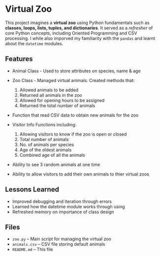 # Virtual Zoo

This project imagines a **virtual zoo** using Python fundamentals such as **classes, loops, lists, tuples, and dictionaries**. It served as a *refresher* of core Python concepts, including  Oriented Programming  and CSV processing. I while also imporved my familiarity with the `pandas` and learnt about the `datetime` modules.


## Features

- Animal Class - Used to store attributes on species, name & age
- Zoo Class - Managed virtual animals. Created methods that:
  1. Allowed animals to be added
  2. Returned all animals in the zoo
  3. Allowed for opening hours to be assigned
  4. Returned the total number of animals

- Function that read CSV data to obtain new animals for the zoo
- Visitor Info Functions including:
  1. Allowing visitors to know if the zoo is open or closed
  2. Total number of animals
  3. No. of animals per species
  4. Age of the oldest animals
  5. Combined age of all the animals

- Ability to see 3 random animals at one time
- Ability to allow visitors to add their own animals to thier virtual zoos


## Lessons Learned

- Improved debugging and iteration through errors
- Learned how the datetime module works through using
- Refreshed memory on importance of class design



## Files

- `zoo.py` – Main script for managing the virtual zoo
- `animals.csv` – CSV file storing default animals 
- `README.md` – This file
